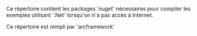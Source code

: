 Ce répertoire contient les packages 'nuget' nécessaires pour compiler
les exemples utilisant '.Net' lorsqu'on n'a pas accès à Internet.

Ce répertoire est rempli par 'arcframework'